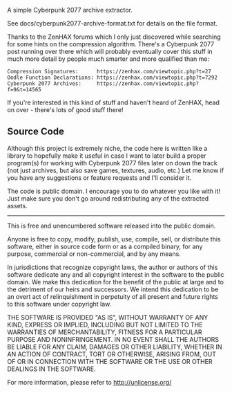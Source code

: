 A simple Cyberpunk 2077 archive extractor.

See docs/cyberpunk2077-archive-format.txt for details on the file format.

Thanks to the ZenHAX forums which I only just discovered while searching for
some hints on the compression algorithm. There's a Cyberpunk 2077 post running
over there which will probably eventually cover this stuff in much more detail
by people much smarter and more qualified than me:

    Compression Signatures:      https://zenhax.com/viewtopic.php?t=27
    Oodle Function Declarations: https://zenhax.com/viewtopic.php?t=7292
    Cyberpunk 2077 Archives:     https://zenhax.com/viewtopic.php?f=9&t=14565
    
If you're interested in this kind of stuff and haven't heard of ZenHAX, head on
over - there's lots of good stuff there!


Source Code
-----------
Although this project is extremely niche, the code here is written like a
library to hopefully make it useful in case I want to later build a proper
program(s) for working with Cyberpunk 2077 files later on down the track (not
just archives, but also save games, textures, audio, etc.) Let me know if you
have any suggestions or feature requests and I'll consider it.

The code is public domain. I encourage you to do whatever you like with it!
Just make sure you don't go around redistributing any of the extracted assets.

-------------------------------------------------------------------------------

This is free and unencumbered software released into the public domain.

Anyone is free to copy, modify, publish, use, compile, sell, or distribute this
software, either in source code form or as a compiled binary, for any purpose,
commercial or non-commercial, and by any means.

In jurisdictions that recognize copyright laws, the author or authors of this
software dedicate any and all copyright interest in the software to the public
domain. We make this dedication for the benefit of the public at large and to
the detriment of our heirs and successors. We intend this dedication to be an
overt act of relinquishment in perpetuity of all present and future rights to
this software under copyright law.

THE SOFTWARE IS PROVIDED "AS IS", WITHOUT WARRANTY OF ANY KIND, EXPRESS OR
IMPLIED, INCLUDING BUT NOT LIMITED TO THE WARRANTIES OF MERCHANTABILITY,
FITNESS FOR A PARTICULAR PURPOSE AND NONINFRINGEMENT. IN NO EVENT SHALL THE
AUTHORS BE LIABLE FOR ANY CLAIM, DAMAGES OR OTHER LIABILITY, WHETHER IN AN
ACTION OF CONTRACT, TORT OR OTHERWISE, ARISING FROM, OUT OF OR IN CONNECTION
WITH THE SOFTWARE OR THE USE OR OTHER DEALINGS IN THE SOFTWARE.

For more information, please refer to <http://unlicense.org/>
